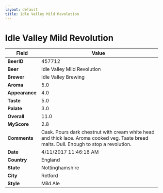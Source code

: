 ```yaml
---
layout: default
title: Idle Valley Mild Revolution
---
```


# Idle Valley Mild Revolution

| Field         | Value     |
|---------------|-----------|
| **BeerID** | 457712 |
| **Beer** | Idle Valley Mild Revolution |
| **Brewer** | Idle Valley Brewing |
| **Aroma** | 5.0 |
| **Appearance** | 4.0 |
| **Taste** | 5.0 |
| **Palate** | 3.0 |
| **Overall** | 11.0 |
| **MyScore** | 2.8 |
| **Comments** | Cask. Pours dark chestnut with cream white head and thick lace. Aroma cooked veg. Taste bread malts. Dull. Enough to stop a revolution. |
| **Date** | 4/11/2017 11:46:18 AM |
| **Country** | England |
| **State** | Nottinghamshire |
| **City** | Retford |
| **Style** | Mild Ale |
